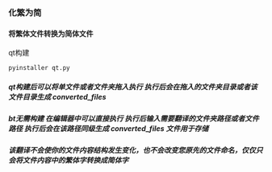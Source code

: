 ### 化繁为简
#### 将繁体文件转换为简体文件
qt构建
```
pyinstaller qt.py
```
#####  qt构建后可以将单文件或者文件夹拖入执行 执行后会在拖入的文件夹目录或者该文件目录生成 converted_files 
#####  bt无需构建 在编辑器中可以直接执行 执行后输入需要翻译的文件夹路径或者文件路径 执行后会在该路径同级生成 converted_files 文件用于存储

##### 该翻译不会使你的文件内容结构发生变化，也不会改变您原先的文件命名，仅仅只会将文件内容中的繁体字转换成简体字

